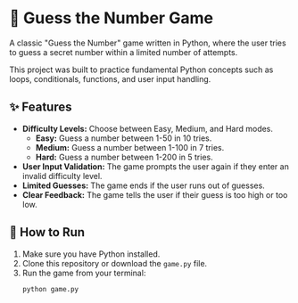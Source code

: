 # 🎲 Guess the Number Game

A classic "Guess the Number" game written in Python, where the user tries to guess a secret number within a limited number of attempts.

This project was built to practice fundamental Python concepts such as loops, conditionals, functions, and user input handling.

## ✨ Features

* **Difficulty Levels:** Choose between Easy, Medium, and Hard modes.
    * **Easy:** Guess a number between 1-50 in 10 tries.
    * **Medium:** Guess a number between 1-100 in 7 tries.
    * **Hard:** Guess a number between 1-200 in 5 tries.
* **User Input Validation:** The game prompts the user again if they enter an invalid difficulty level.
* **Limited Guesses:** The game ends if the user runs out of guesses.
* **Clear Feedback:** The game tells the user if their guess is too high or too low.

## 🚀 How to Run

1.  Make sure you have Python installed.
2.  Clone this repository or download the `game.py` file.
3.  Run the game from your terminal:
    ```bash
    python game.py
    ```